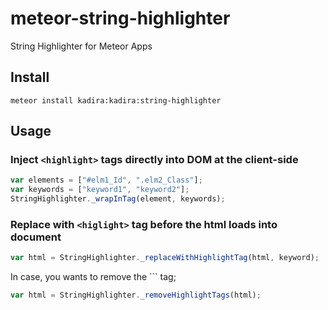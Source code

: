 # meteor-string-highlighter

String Highlighter for Meteor Apps

## Install

`meteor install kadira:kadira:string-highlighter`

## Usage

### Inject `<highlight>` tags directly into DOM at the client-side

```javascript
var elements = ["#elm1_Id", ".elm2_Class"];
var keywords = ["keyword1", "keyword2"];
StringHighlighter._wrapInTag(element, keywords);
```

### Replace with `<higlight>` tag before the html loads into document

```javascript
var html = StringHighlighter._replaceWithHighlightTag(html, keyword);
```

In case, you wants to remove the `<highlight>`` tag;

```javascript
var html = StringHighlighter._removeHighlightTags(html);
```